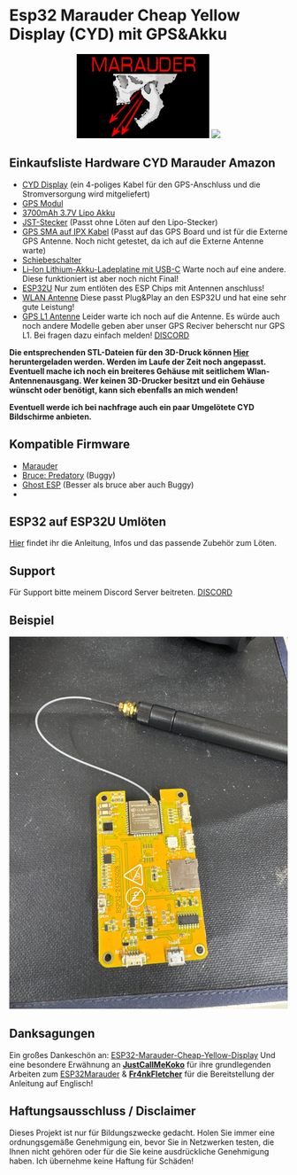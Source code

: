 

# Esp32 Marauder Cheap Yellow Display (CYD) mit GPS&Akku
<p align="center">
  <img alt="Marauder logo" src="https://github.com/BlushTTV/Esp32_Marauder_Cheap_Yellow_Display_CYD_Deutsch/blob/main/Bilder/logo01.png?raw=true">
<a href="https://wigle.net">
<img border="0" src="https://wigle.net/bi/E1+Rgd7Wm_rhGyoeZMfB0w.png">
</a>
</p>

## Einkaufsliste Hardware CYD Marauder Amazon
 - [CYD Display](https://www.amazon.de/dp/B0CSYPG716) (ein 4-poliges Kabel für den GPS-Anschluss und die Stromversorgung wird mitgeliefert)
 - [GPS Modul](https://www.amazon.de/dp/B0D1K7QPZ3) 
 - [3700mAh 3.7V Lipo Akku](https://www.amazon.de/dp/B08215B4KK)
 - [JST-Stecker](https://www.amazon.de/dp/B07VYR7J49) (Passt ohne Löten auf den Lipo-Stecker)
 - [GPS SMA auf IPX Kabel](https://www.amazon.de/dp/B0B9RYL56H) (Passt auf das GPS Board und ist für die Externe GPS Antenne. Noch nicht getestet, da ich auf die Externe Antenne warte)
 - [Schiebeschalter](https://www.amazon.de/dp/B08SJ2HVQB)
 - [Li–Ion Lithium-Akku-Ladeplatine mit USB-C](https://www.amazon.de/dp/B0BZSB3SBN) Warte noch auf eine andere. Diese funktioniert ist aber noch nicht Final!
 - [ESP32U](https://www.amazon.de/dp/B08BZKZXLL) Nur zum entlöten des ESP Chips mit Antennen anschluss!
 - [WLAN Antenne](https://www.amazon.de/dp/B07YCBRTFB) Diese passt Plug&Play an den ESP32U und hat eine sehr gute Leistung!
 - [GPS L1 Antenne](https://store.beitian.com/products/beitian-drone-uav-rtk-gnss-helix-antenna-gps-bds-glonass-galileo-sma-j-bt-560-560l5-502-603-564-t009-t076-104-230l2-230l5?variant=44743070875935) Leider warte ich noch auf die Antenne. Es würde auch noch 
   andere Modelle geben aber unser GPS Reciver beherscht nur GPS L1. Bei fragen dazu einfach melden! [DISCORD](https://discord.com/invite/sW4CYXz8QA)


**Die entsprechenden STL-Dateien für den 3D-Druck können [Hier](https://github.com/BlushTTV/Esp32_Marauder_Cheap_Yellow_Display_CYD_Deutsch/tree/main/3D%20Druck%20STL's) heruntergeladen werden. Werden im Laufe der Zeit noch angepasst. Eventuell mache ich noch ein breiteres Gehäuse mit seitlichem Wlan-Antennenausgang. Wer keinen 3D-Drucker besitzt und ein Gehäuse wünscht oder benötigt, kann sich ebenfalls an mich wenden!**

**Eventuell werde ich bei nachfrage auch ein paar Umgelötete CYD Bildschirme anbieten.**

## Kompatible Firmware
 - [Marauder](https://github.com/Fr4nkFletcher/ESP32-Marauder-Cheap-Yellow-Display)
 - [Bruce: Predatory](https://github.com/pr3y/Bruce) (Buggy)
 - [Ghost ESP](https://github.com/Spooks4576/Ghost_ESP) (Besser als bruce aber auch Buggy)
 - 
## ESP32 auf ESP32U Umlöten
[Hier](https://github.com/BlushTTV/Esp32_Marauder_Cheap_Yellow_Display_CYD_Deutsch/blob/main/ESP%20L%C3%B6tanleitung.md) findet ihr die Anleitung, Infos und das passende Zubehör zum Löten.

## Support
Für Support bitte meinem Discord Server beitreten. [DISCORD](https://discord.com/invite/sW4CYXz8QA)

## Beispiel 

![App Screenshot](https://github.com/BlushTTV/Esp32_Marauder_Cheap_Yellow_Display_CYD_Deutsch/blob/main/Bilder/IMG_4117.JPG?raw=true)


## Danksagungen

Ein großes Dankeschön an: [ESP32-Marauder-Cheap-Yellow-Display](https://github.com/Fr4nkFletcher/ESP32-Marauder-Cheap-Yellow-Display) Und eine besondere Erwähnung an [**JustCallMeKoko**](https://github.com/justcallmekoko) für ihre grundlegenden Arbeiten zum [ESP32Marauder](https://github.com/justcallmekoko/ESP32Marauder) & [**Fr4nkFletcher**](https://github.com/Fr4nkFletcher) für die Bereitstellung der Anleitung auf Englisch!


## Haftungsausschluss / Disclaimer
Dieses Projekt ist nur für Bildungszwecke gedacht. Holen Sie immer eine ordnungsgemäße Genehmigung ein, bevor Sie in Netzwerken testen, die Ihnen nicht gehören oder für die Sie keine ausdrückliche Genehmigung haben. Ich übernehme keine Haftung für Schäden!
